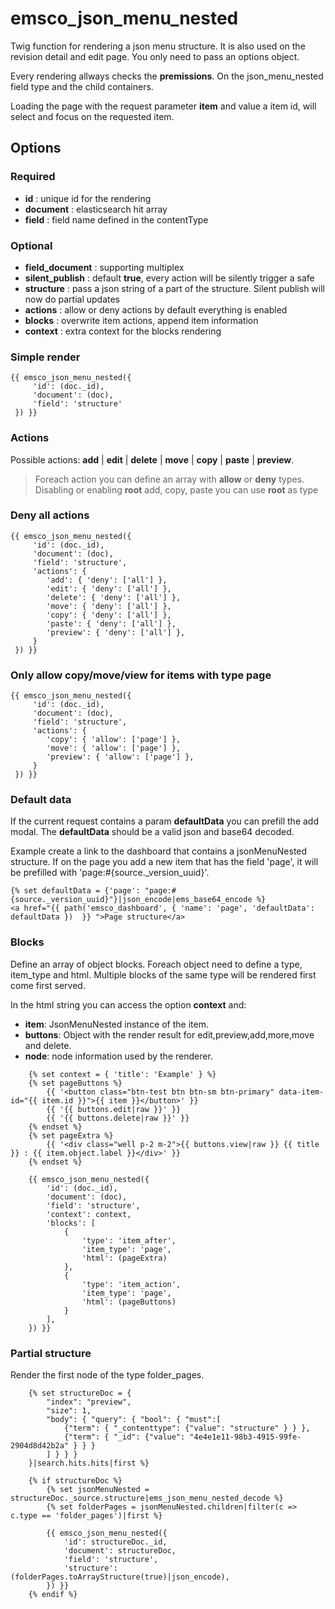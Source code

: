 # emsco_json_menu_nested

Twig function for rendering a json menu structure. It is also used on the revision detail and edit page.
You only need to pass an options object.

Every rendering allways checks the **premissions**. On the json_menu_nested field type and the child containers.

Loading the page with the request parameter **item** and value a item id, will select and focus on the requested item.



## Options

### Required
- **id** : unique id for the rendering
- **document** : elasticsearch hit array
- **field** : field name defined in the contentType
  
### Optional
- **field_document** : supporting multiplex
- **silent_publish** : default **true**, every action will be silently trigger a safe
- **structure** : pass a json string of a part of the structure. Silent publish will now do partial updates
- **actions** : allow or deny actions by default everything is enabled
- **blocks** : overwrite item actions, append item information
- **context** : extra context for the blocks rendering

### Simple render
```twig
{{ emsco_json_menu_nested({
     'id': (doc._id),
     'document': (doc),
     'field': 'structure'
 }) }}
```

### Actions

Possible actions: **add** | **edit** | **delete** | **move** | **copy** | **paste** | **preview**.
> Foreach action you can define an array with **allow** or **deny** types.
> Disabling or enabling **root** add, copy, paste you can use **root** as type

### Deny all actions
```twig
{{ emsco_json_menu_nested({
     'id': (doc._id),
     'document': (doc),
     'field': 'structure',
     'actions': {
        'add': { 'deny': ['all'] },
        'edit': { 'deny': ['all'] },
        'delete': { 'deny': ['all'] },
        'move': { 'deny': ['all'] },
        'copy': { 'deny': ['all'] },
        'paste': { 'deny': ['all'] },
        'preview': { 'deny': ['all'] },
     }
 }) }}
```

### Only allow copy/move/view for items with type page

```twig
{{ emsco_json_menu_nested({
     'id': (doc._id),
     'document': (doc),
     'field': 'structure',
     'actions': {
        'copy': { 'allow': ['page'] },
        'move': { 'allow': ['page'] },
        'preview': { 'allow': ['page'] },
     }
 }) }}
```

### Default data

If the current request contains a param **defaultData** you can prefill the add modal.
The **defaultData** should be a valid json and base64 decoded.

Example create a link to the dashboard that contains a jsonMenuNested structure.
If on the page you add a new item that has the field 'page', it will be prefilled with 'page:#{source._version_uuid}'.

```twig
{% set defaultData = {'page': "page:#{source._version_uuid}"}|json_encode|ems_base64_encode %}
<a href="{{ path('emsco_dashboard', { 'name': 'page', 'defaultData': defaultData })  }} ">Page structure</a>
```

### Blocks

Define an array of object blocks. Foreach object need to define a type, item_type and html.
Multiple blocks of the same type will be rendered first come first served.

In the html string you can access the option **context** and:
- **item**: JsonMenuNested instance of the item.
- **buttons**: Object with the render result for edit,preview,add,more,move and delete.   
- **node**: node information used by the renderer.

```twig
    {% set context = { 'title': 'Example' } %}
    {% set pageButtons %}
        {{ '<button class="btn-test btn btn-sm btn-primary" data-item-id="{{ item.id }}">{{ item }}</button>' }}
        {{ '{{ buttons.edit|raw }}' }}
        {{ '{{ buttons.delete|raw }}' }}
    {% endset %}
    {% set pageExtra %}
        {{ '<div class="well p-2 m-2">{{ buttons.view|raw }} {{ title }} : {{ item.object.label }}</div>' }}
    {% endset %}
    
    {{ emsco_json_menu_nested({
        'id': (doc._id),
        'document': (doc),
        'field': 'structure',
        'context': context,
        'blocks': [
            {
                'type': 'item_after',
                'item_type': 'page',
                'html': (pageExtra)
            },
            {
                'type': 'item_action',
                'item_type': 'page',
                'html': (pageButtons)
            }
        ],
    }) }}
```

### Partial structure

Render the first node of the type folder_pages.

```twig
    {% set structureDoc = {
        "index": "preview",
        "size": 1,
        "body": { "query": { "bool": { "must":[
            {"term": { "_contenttype": {"value": "structure" } } },
            {"term": { "_id": {"value": "4e4e1e11-98b3-4915-99fe-2904d8d42b2a" } } }
        ] } } }
    }|search.hits.hits|first %}

    {% if structureDoc %}
        {% set jsonMenuNested = structureDoc._source.structure|ems_json_menu_nested_decode %}
        {% set folderPages = jsonMenuNested.children|filter(c => c.type == 'folder_pages')|first %}
    
        {{ emsco_json_menu_nested({
            'id': structureDoc._id,
            'document': structureDoc,
            'field': 'structure',
            'structure': (folderPages.toArrayStructure(true)|json_encode),
        }) }}
    {% endif %}
```
